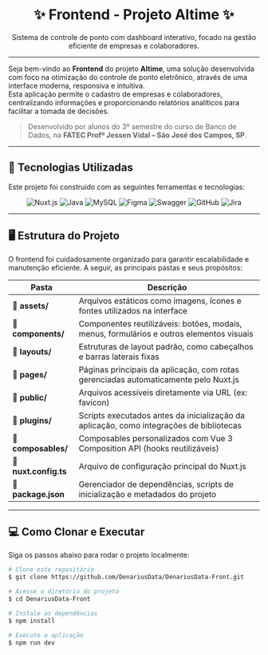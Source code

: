 <h1 align="center">✨ Frontend - Projeto Altime ✨</h1>

<p align="center">
Sistema de controle de ponto com dashboard interativo, focado na gestão eficiente de empresas e colaboradores.
</p>

---

Seja bem-vindo ao **Frontend** do projeto **Altime**, uma solução desenvolvida com foco na otimização do controle de ponto eletrônico, através de uma interface moderna, responsiva e intuitiva.  
Esta aplicação permite o cadastro de empresas e colaboradores, centralizando informações e proporcionando relatórios analíticos para facilitar a tomada de decisões.

> Desenvolvido por alunos do 3º semestre do curso de Banco de Dados, na **FATEC Profº Jessen Vidal – São José dos Campos, SP**.

---

## 🚀 Tecnologias Utilizadas

Este projeto foi construído com as seguintes ferramentas e tecnologias:

<div align="center">

![Nuxt.js](https://img.shields.io/badge/Nuxt.js-00DC82?style=for-the-badge&logo=nuxtdotjs&logoColor=white)
![Java](https://img.shields.io/badge/Java-orange?style=for-the-badge&logo=openjdk&logoColor=white)
![MySQL](https://img.shields.io/badge/MySQL-4479A1?style=for-the-badge&logo=mysql&logoColor=white)
![Figma](https://img.shields.io/badge/Figma-F24E1E?style=for-the-badge&logo=figma&logoColor=white)
![Swagger](https://img.shields.io/badge/Swagger-85EA2D?style=for-the-badge&logo=swagger&logoColor=black)
![GitHub](https://img.shields.io/badge/GitHub-181717?style=for-the-badge&logo=github&logoColor=white)
![Jira](https://img.shields.io/badge/Jira-0052CC?style=for-the-badge&logo=jira&logoColor=white)

</div>

---

## 🖥️ Estrutura do Projeto

O frontend foi cuidadosamente organizado para garantir escalabilidade e manutenção eficiente. A seguir, as principais pastas e seus propósitos:

<div align="center">

| Pasta                               | Descrição                                                                                   |
| ----------------------------------- | ------------------------------------------------------------------------------------------- |
| :open_file_folder: **assets/**      | Arquivos estáticos como imagens, ícones e fontes utilizados na interface                    |
| :open_file_folder: **components/**  | Componentes reutilizáveis: botões, modais, menus, formulários e outros elementos visuais     |
| :open_file_folder: **layouts/**     | Estruturas de layout padrão, como cabeçalhos e barras laterais fixas                         |
| :open_file_folder: **pages/**       | Páginas principais da aplicação, com rotas gerenciadas automaticamente pelo Nuxt.js          |
| :open_file_folder: **public/**      | Arquivos acessíveis diretamente via URL (ex: favicon)                                        |
| :open_file_folder: **plugins/**     | Scripts executados antes da inicialização da aplicação, como integrações de bibliotecas      |
| :open_file_folder: **composables/** | Composables personalizados com Vue 3 Composition API (hooks reutilizáveis)                   |
| :page_facing_up: **nuxt.config.ts** | Arquivo de configuração principal do Nuxt.js                                                |
| :page_facing_up: **package.json**   | Gerenciador de dependências, scripts de inicialização e metadados do projeto                 |

</div>

---

## 💻 Como Clonar e Executar

Siga os passos abaixo para rodar o projeto localmente:

```bash
# Clone este repositório
$ git clone https://github.com/DenariusData/DenariusData-Front.git

# Acesse o diretório do projeto
$ cd DenariusData-Front

# Instale as dependências
$ npm install

# Execute a aplicação
$ npm run dev
